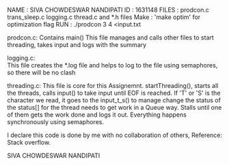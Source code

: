 NAME    :   SIVA CHOWDESWAR NANDIPATI
ID      :   1631148
FILES   :   prodcon.c trans_sleep.c logging.c thread.c and *.h files
Make    :   'make optim' for optimization flag
RUN     :   ./prodcon 3 4 <input.txt

prodcon.c:  Contains main()
            This file manages and calls other files to start threading, takes input and logs with the summary

logging.c:  
            This file creates the *.log file and helps to log to the file using semaphores, so there will be no clash

threading.c:
            This file is core for this Assignemnt. startThreading(), starts all the threads, calls input() to take input until
            EOF is reached. If 'T' or 'S' is the character we read, it goes to the input_t_s() to manage change the status of 
            the status[] for the thread needs to get work in a Queue way. Stalls until one of them gets the work done and logs it out. Everything happens synchronously using semaphores.

I declare this code is done by me with no collaboration of others, Reference: Stack overflow. 

SIVA CHOWDESWAR NANDIPATI